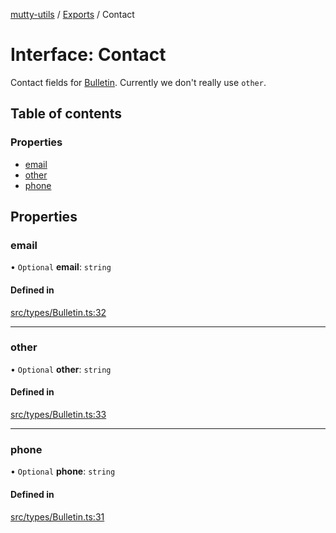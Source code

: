 [mutty-utils](../README.md) / [Exports](../modules.md) / Contact

# Interface: Contact

Contact fields for [Bulletin](Bulletin.md). Currently we don't really use `other`.

## Table of contents

### Properties

- [email](Contact.md#email)
- [other](Contact.md#other)
- [phone](Contact.md#phone)

## Properties

### email

• `Optional` **email**: `string`

#### Defined in

[src/types/Bulletin.ts:32](https://github.com/jonlaing/mutty-utils/blob/f9c02d2/src/types/Bulletin.ts#L32)

___

### other

• `Optional` **other**: `string`

#### Defined in

[src/types/Bulletin.ts:33](https://github.com/jonlaing/mutty-utils/blob/f9c02d2/src/types/Bulletin.ts#L33)

___

### phone

• `Optional` **phone**: `string`

#### Defined in

[src/types/Bulletin.ts:31](https://github.com/jonlaing/mutty-utils/blob/f9c02d2/src/types/Bulletin.ts#L31)
